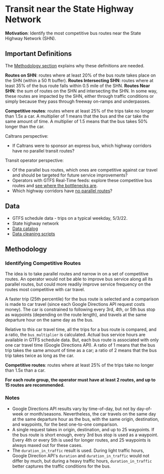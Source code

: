 # Transit near the State Highway Network

**Motivation**: Identify the most competitive bus routes near the State Highway Network (SHN).

## Important Definitions

The [Methodology section](#methodology) explains why these definitions are needed. 

**Routes on SHN**: routes where at least 20% of the bus route takes place on the SHN (within a 50 ft buffer).
**Routes Intersecting SHN**: routes where at least 35% of the bus route falls within 0.5 mile of the SHN. 
**Routes Near SHN**: the sum of routes on the SHN and intersecting the SHN. In some way, these routes are impacted by the SHN, either through traffic conditions or simply because they pass through freeway on-ramps and underpasses.

**Competitive routes**: routes where at least 25% of the trips take no longer than 1.5x a car. A multiplier of 1 means that the bus and the car take the same amount of time. A multiplier of 1.5 means that the bus takes 50% longer than the car.


Caltrans perspective:
* If Caltrans were to sponsor an express bus, which highway corridors have no parallel transit routes?

Transit operator perspective:
* Of the parallel bus routes, which ones are competitive against car travel and should be targeted for future service improvements? 
* Operators with GTFS Real-Time feeds: explore these competitive bus routes and [see where the bottlenecks are](https://analysis.calitp.org/rt/README.html).
* Which highway corridors have [no parallel routes](https://docs.calitp.org/data-analyses/bus_service_increase/img/highways-no-parallel-routes.html)?


## Data

* GTFS schedule data - trips on a typical weekday, 5/3/22.
* State highway network
* [Data catalog](https://github.com/cal-itp/data-analyses/blob/main/bus_service_increase/catalog.yml)
* [Data cleaning scripts](https://github.com/cal-itp/data-analyses/blob/main/bus_service_increase/README_analysis.md) 

## Methodology
### Identifying Competitive Routes 

The idea is to take parallel routes and narrow in on a set of competitive routes. An operator would not be able to improve bus service along all its parallel routes, but could more readily improve service frequency on the routes most competitive with car travel.

A faster trip (25th percentile) for the bus route is selected and a comparison is made to car travel (since each Google Directions API request costs money). The car is constrained to following every 3rd, 4th, or 5th bus stop as waypoints (depending on the route length), and travels at the same departure hour on the same day as the bus.

Relative to this car travel time, all the trips for a bus route is compared, and a ratio, the `bus_multiplier` is calculated. Actual bus service hours are available in GTFS schedule data. But, each bus route is associated with only one car travel time (Google Directions API). A ratio of 1 means that the bus trip takes the same amount of time as a car; a ratio of 2 means that the bus trip takes twice as long as the car. 

**Competitive routes**: routes where at least 25% of the trips take no longer than 1.5x than a car. 

**For each route group, the operator must have at least 2 routes, and up to 15 routes are recommended.** 

### Notes

* Google Directions API results vary by time-of-day, but not by day-of-week or month/seasons. Nevertheless, the car travels on the same day at the same departure hour as the bus, with the same origin, destination, and waypoints, for the best one-to-one comparison.
* A single request takes in origin, destination, and up to 25 waypoints. If the bus route is short enough, every 3rd bus stop is used as a waypoint. Every 4th or every 5th is used for longer routes, and 25 waypoints is always maxed out for these cases.
* The `duration_in_traffic` result is used. During light traffic hours, Google Direction API's `duration` and `duration_in_traffic` would not differ by much, but during a heavy traffic hours, `duration_in_traffic` better captures the traffic conditions for the bus.